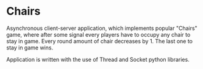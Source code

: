 # Chairs
Asynchronous client-server application, which implements popular "Chairs" game, where after some signal every players have to occupy any chair to stay in game. Every round amount of chair decreases by 1. The last one to stay in game wins. 

Application is written with the use of Thread and Socket python libraries.

